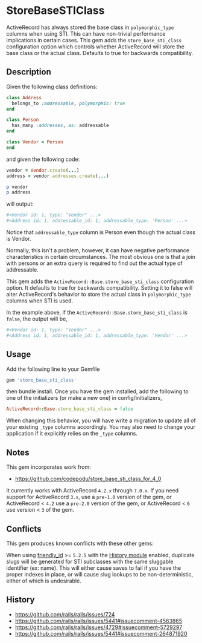 # StoreBaseSTIClass

ActiveRecord has always stored the base class in `polymorphic_type` columns when using STI. This can have non-trivial
performance implications in certain cases. This gem adds the `store_base_sti_class` configuration option which controls
whether ActiveRecord will store the base class or the actual class. Defaults to true for backwards compatibility.

## Description

Given the following class definitions:

```ruby
class Address
  belongs_to :addressable, polymorphic: true
end

class Person
  has_many :addresses, as: addressable
end

class Vendor < Person
end
```

and given the following code:

```ruby
vendor = Vendor.create(...)
address = vendor.addresses.create(...)

p vendor
p address
```

will output:

```ruby
#<Vendor id: 1, type: "Vendor" ...>
#<Address id: 1, addressable_id: 1, addressable_type: 'Person' ...>
```

Notice that `addressable_type` column is Person even though the actual class is Vendor.

Normally, this isn't a problem, however, it can have negative performance characteristics in certain circumstances. The
most obvious one is that a join with persons or an extra query is required to find out the actual type of addressable.

This gem adds the `ActiveRecord::Base.store_base_sti_class` configuration option. It defaults to true for backwards
compatibility. Setting it to false will alter ActiveRecord's behavior to store the actual class in `polymorphic_type`
columns when STI is used.

In the example above, if the `ActiveRecord::Base.store_base_sti_class` is `false`, the output will be,

```ruby
#<Vendor id: 1, type: "Vendor" ...>
#<Address id: 1, addressable_id: 1, addressable_type: 'Vendor' ...>
```

## Usage

Add the following line to your Gemfile

```ruby
gem 'store_base_sti_class'
```

then bundle install. Once you have the gem installed, add the following to one of the initializers (or make a new one)
in config/initializers,

```ruby
ActiveRecord::Base.store_base_sti_class = false
```

When changing this behavior, you will have write a migration to update all of your existing `_type` columns accordingly.
You may also need to change your application if it explicitly relies on the `_type` columns.

## Notes

This gem incorporates work from:

- https://github.com/codepodu/store_base_sti_class_for_4_0

It currently works with ActiveRecord `4.2.x` through `7.0.x`. If you need support for ActiveRecord `3.x`, use a
`pre-1.0` version of the gem, or ActiveRecord < `4.2` use a `pre-2.0` version of the gem, or ActiveRecord < `6` use
version < `3` of the gem.

## Conflicts

This gem produces known conflicts with these other gems:

When using [friendly_id](https://github.com/norman/friendly_id) >= `5.2.5` with the
[History module](https://norman.github.io/friendly_id/FriendlyId/History.html) enabled, duplicate slugs will be
generated for STI subclasses with the same sluggable identifier (ex: name). This will either cause saves to fail if you
have the proper indexes in place, or will cause slug lookups to be non-deterministic, either of which is undesirable.

## History

* https://github.com/rails/rails/issues/724
* https://github.com/rails/rails/issues/5441#issuecomment-4563865
* https://github.com/rails/rails/issues/4729#issuecomment-5729297
* https://github.com/rails/rails/issues/5441#issuecomment-264871920
